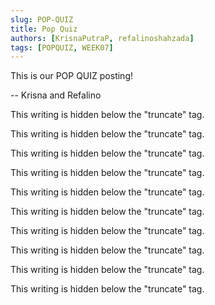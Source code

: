```yaml
---
slug: POP-QUIZ
title: Pop Quiz
authors: [KrisnaPutraP, refalinoshahzada]
tags: [POPQUIZ, WEEK07]
---
```


This is our POP QUIZ posting!

-- Krisna and Refalino

<!--truncate-->

This writing is hidden below the "truncate" tag.

This writing is hidden below the "truncate" tag.

This writing is hidden below the "truncate" tag.

This writing is hidden below the "truncate" tag.

This writing is hidden below the "truncate" tag.

This writing is hidden below the "truncate" tag.

This writing is hidden below the "truncate" tag.

This writing is hidden below the "truncate" tag.

This writing is hidden below the "truncate" tag.

This writing is hidden below the "truncate" tag.
